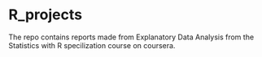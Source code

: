 # R_projects

The repo contains reports made from Explanatory Data Analysis from the Statistics with R specilization course on coursera. 
